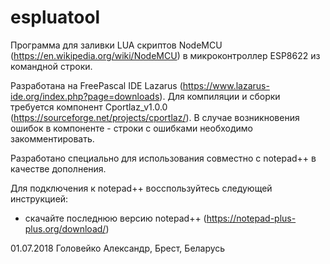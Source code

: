 # espluatool
Программа для заливки LUA скриптов NodeMCU (https://en.wikipedia.org/wiki/NodeMCU) в микроконтроллер ESP8622 из командной строки. 

Разработана на FreePascal IDE Lazarus (https://www.lazarus-ide.org/index.php?page=downloads).
Для компиляции и сборки требуется компонент Cportlaz_v1.0.0 (https://sourceforge.net/projects/cportlaz/). В случае возникновения ошибок в компоненте - строки с ошибками необходимо закомментировать.

Разработано специально для использования совместно с notepad++ в качестве дополнения.

Для подключения к notepad++ восспользуйтесь следующей инструкцией:
- скачайте последнюю версию notepad++ (https://notepad-plus-plus.org/download/)



01.07.2018 Головейко Александр, Брест, Беларусь

